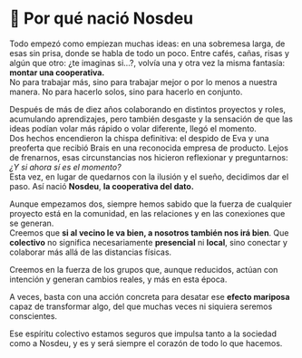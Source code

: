 # 👶 Por qué nació Nosdeu

Todo empezó como empiezan muchas ideas: en una sobremesa larga, de esas sin prisa, donde se habla de todo un poco. Entre cafés, cañas, risas y algún que otro: ¿te imaginas si…?, volvía una y otra vez la misma fantasía: **montar una cooperativa.**\
No para trabajar más, sino para trabajar mejor o por lo menos a nuestra manera. No para hacerlo solos, sino para hacerlo en conjunto.

Después de más de diez años colaborando en distintos proyectos y roles, acumulando aprendizajes, pero también desgaste y la sensación de que las ideas podían volar más rápido o volar diferente, llegó el momento.\
Dos hechos encendieron la chispa definitiva: el despido de Eva y una preoferta que recibió Brais en una reconocida empresa de producto. Lejos de frenarnos, esas circunstancias nos hicieron reflexionar y preguntarnos: _¿Y si ahora sí es el momento?_\
Esta vez, en lugar de quedarnos con la ilusión y el sueño, decidimos dar el paso. Así nació **Nosdeu**, **la cooperativa del dato.**

Aunque empezamos dos, siempre hemos sabido que la fuerza de cualquier proyecto está en la comunidad, en las relaciones y en las conexiones que se generan.\
Creemos que **si al vecino le va bien, a nosotros también nos irá bien**. Que **colectivo** no significa necesariamente **presencial** ni **local**, sino conectar y colaborar más allá de las distancias físicas.

Creemos en la fuerza de los grupos que, aunque reducidos, actúan con intención y generan cambios reales, y más en esta época.

A veces, basta con una acción concreta para desatar ese **efecto mariposa** capaz de transformar algo, del que muchas veces ni siquiera seremos conscientes.

Ese espíritu colectivo estamos seguros que impulsa tanto a la sociedad como a Nosdeu, y es y será siempre el corazón de todo lo que hacemos.
